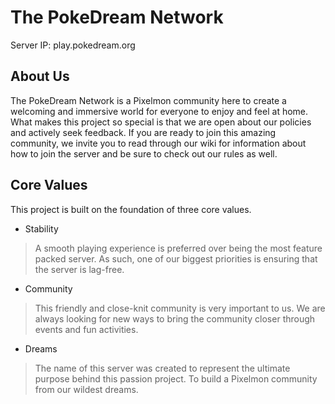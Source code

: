 # The PokeDream Network

Server IP: play.pokedream.org

## About Us

The PokeDream Network is a Pixelmon community here to create a welcoming and immersive world for everyone to enjoy and feel at home. What makes this project so special is that we are open about our policies and actively seek feedback. If you are ready to join this amazing community, we invite you to read through our wiki for information about how to join the server and be sure to check out our rules as well.

## Core Values

This project is built on the foundation of three core values.

* Stability
> A smooth playing experience is preferred over being the most feature packed server. As such, one of our biggest priorities is ensuring that the server is lag-free.

* Community
> This friendly and close-knit community is very important to us. We are always looking for new ways to bring the community closer through events and fun activities.

* Dreams
> The name of this server was created to represent the ultimate purpose behind this passion project. To build a Pixelmon community from our wildest dreams.
